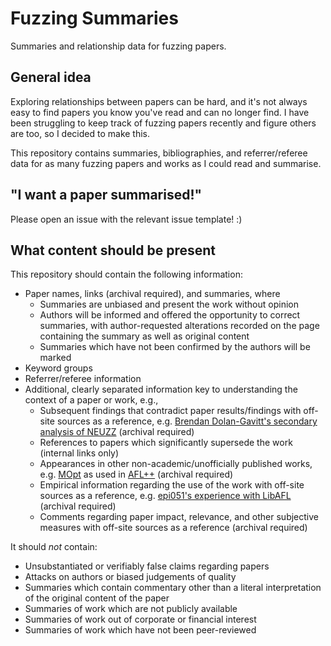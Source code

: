 # Fuzzing Summaries

Summaries and relationship data for fuzzing papers.

## General idea

Exploring relationships between papers can be hard, and it's not always easy to
find papers you know you've read and can no longer find. I have been struggling
to keep track of fuzzing papers recently and figure others are too, so I decided
to make this.

This repository contains summaries, bibliographies, and referrer/referee data
for as many fuzzing papers and works as I could read and summarise.

## "I want a paper summarised!"

Please open an issue with the relevant issue template! :)

## What content should be present

This repository should contain the following information:
 - Paper names, links (archival required), and summaries, where
   - Summaries are unbiased and present the work without opinion
   - Authors will be informed and offered the opportunity to correct summaries,
     with author-requested alterations recorded on the page containing the
     summary as well as original content
   - Summaries which have not been confirmed by the authors will be marked
 - Keyword groups
 - Referrer/referee information
 - Additional, clearly separated information key to understanding the context of 
   a paper or work, e.g.,
   - Subsequent findings that contradict paper results/findings with off-site
     sources as a reference, e.g. [Brendan Dolan-Gavitt's secondary analysis of NEUZZ]
     (archival required)
   - References to papers which significantly supersede the work (internal links
     only)
   - Appearances in other non-academic/unofficially published works, e.g. [MOpt]
     as used in [AFL++] (archival required)
   - Empirical information regarding the use of the work with off-site sources
     as a reference, e.g. [epi051's experience with LibAFL] (archival required)
   - Comments regarding paper impact, relevance, and other subjective measures
     with off-site sources as a reference (archival required)

It should _not_ contain:
 - Unsubstantiated or verifiably false claims regarding papers
 - Attacks on authors or biased judgements of quality
 - Summaries which contain commentary other than a literal interpretation of the
   original content of the paper
 - Summaries of work which are not publicly available
 - Summaries of work out of corporate or financial interest
 - Summaries of work which have not been peer-reviewed

[MOpt]: https://www.usenix.org/conference/usenixsecurity19/presentation/lyu
[AFL++]: https://github.com/AFLplusplus/AFLplusplus
[epi051's experience with LibAFL]: https://epi052.gitlab.io/notes-to-self/blog/2021-11-01-fuzzing-101-with-libafl/
[Brendan Dolan-Gavitt's secondary analysis of NEUZZ]: https://twitter.com/moyix/status/1513608538500870154
